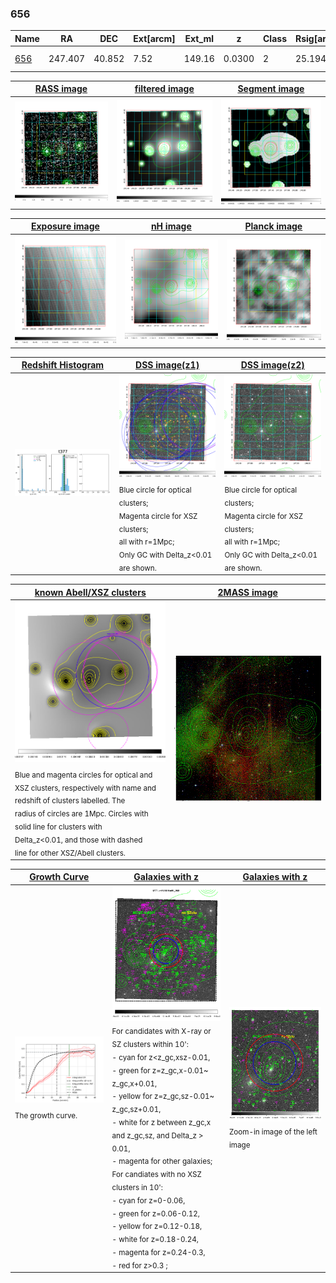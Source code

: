 <div STYLE="page-break-after: always;"></div>

### 656

|Name          |RA          |DEC      | Ext[arcm] | Ext_ml | z    | Class| Rsig[arcmin] | CRsig[c/s] | CR500[c/s] | R500[Mpc] |L500[erg/s]|F500[erg/s/cm^2]| M500[Msun]|Tx[keV]|beta|GC(XSZ,Delta_z<0.01)| GC(OPT,Delta_z<0.01)|GC|alias|
|--------------|------------|------------|---|---|-----------|--------|------|------|----|----|----|----|----|----|----|----|----|----|---|
|[656](script/656.md)     | 247.407       | 40.852       | 7.52    | 149.16   | 0.0300 | 2   | 25.194 |0.461 |0.440 |0.645 |1.737e+43 |8.403e-12 |7.836e+13 |1.859 |0.602 |L03, |A, N, |L03, A, |t377|

|[RASS image](../image/656/656_img.pdf)|[filtered image](../image/656/656_fil.pdf)|[Segment image](../image/656/656_seg.pdf)|
|-------------------|--------------------|-------------------|
| <img src="../image/656/656_img.png" width="300">  | <img src="../image/656/656_fil.png" width="300">   | <img src="../image/656/656_seg.png" width="300">  |

|[Exposure image](../image/656/656_mex.pdf)| [nH image](../image/656/656_nh.pdf)| [Planck image](../image/656/656_p.pdf)|
|-------------------|--------------------|-------------------|
|<img src="../image/656/656_mex.png" width="300">   | <img src="../image/656/656_nh.png" width="300">    | <img src="../image/656/656_p.png" width="300"> |

|[Redshift Histogram](../image/656/656_zg.pdf) | [DSS image(z1)](../image/656/656_dss_z1.pdf)      |  [DSS image(z2)](../image/656/656_dss_z2.pdf)    |
|-------------------|--------------------|-------------------|
|<img src="../image/656/656_zg.png" width="300"> |<img src="../image/656/656_dss_z1.png" width="300"> <sub><br>Blue circle for optical clusters; <br>Magenta circle for XSZ clusters; <br>all with r=1Mpc; <br>Only GC with Delta_z<0.01 are shown. </sub>| <img src="../image/656/656_dss_z2.png" width="300"><sub><br>Blue circle for optical clusters; <br>Magenta circle for XSZ clusters; <br>all with r=1Mpc; <br>Only GC with Delta_z<0.01 are shown. </sub> |

|[known Abell/XSZ clusters](../image/656/656_m.pdf) | [2MASS image](../image/656/656_2mass.pdf)      |
|-------------------|-------------------|
|<img src=../image/656/656_m.png width="300"> <sub><br>Blue and magenta circles for optical and <br>XSZ clusters, respectively with name and <br>redshift of clusters labelled. The <br>radius of circles are 1Mpc. Circles with <br>solid line for clusters with <br>Delta_z<0.01, and those with dashed <br>line for other XSZ/Abell clusters.        </sub>|<img src="../image/656/656_2mass.png" width="300">  |

|[Growth Curve](../image/656/656_gca_all.png) |[Galaxies with z](../image/656/656_opt_ned.pdf) |[Galaxies with z](../image/656/656_opt_ned_zoom.pdf) |
|-------------------|-------------------|-------------------|
| <img src="../image/656/656_gca_all.png" width="300"> <sub><br>The growth curve.</sub>| <img src=../image/656/656_opt_ned.png width="300"> <br><sub> For candidates with X-ray or SZ clusters within 10': <br> - cyan for z<z_gc,xsz-0.01, <br> - green for z=z_gc,x-0.01~ z_gc,x+0.01, <br> - yellow for z=z_gc,sz-0.01~ z_gc,sz+0.01, <br> - white for z between z_gc,x and z_gc,sz, and Delta_z > 0.01, <br> - magenta for other galaxies; <br>For candiates with no XSZ clusters in 10': <br> - cyan for z=0-0.06, <br> - green for z=0.06-0.12, <br> - yellow for z=0.12-0.18, <br> - white for z=0.18-0.24, <br> - magenta for z=0.24-0.3, <br> - red for z>0.3 ;  </sub>|<img src=../image/656/656_opt_ned_zoom.png width="300">  <br><sub> Zoom-in image of the left image</sub>|




